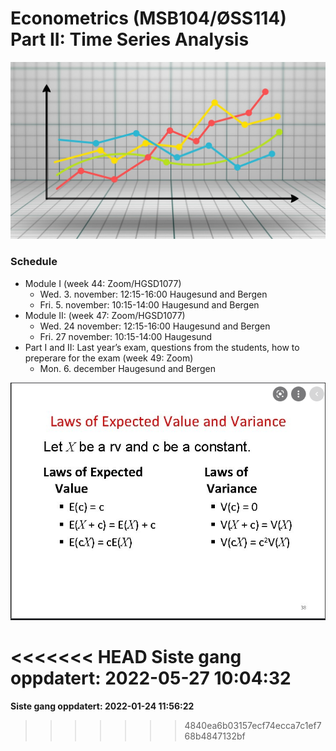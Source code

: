 Econometrics (MSB104/ØSS114) Part II: Time Series Analysis
================

![](man/figures/ts.jpg)

### Schedule

-   Module I (week 44: Zoom/HGSD1077)
    -   Wed. 3. november: 12:15-16:00 Haugesund and Bergen
    -   Fri. 5. november: 10:15-14:00 Haugesund and Bergen
-   Module II: (week 47: Zoom/HGSD1077)
    -   Wed. 24 november: 12:15-16:00 Haugesund and Bergen
    -   Fri. 27 november: 10:15-14:00 Haugesund
-   Part I and II: Last year’s exam, questions from the students, how to
    preperare for the exam (week 49: Zoom)
    -   Mon. 6. december Haugesund and Bergen

![](man/figures/rules.png)

<<<<<<< HEAD
**Siste gang oppdatert: 2022-05-27 10:04:32**
=======
**Siste gang oppdatert: 2022-01-24 11:56:22**
>>>>>>> 4840ea6b03157ecf74ecca7c1ef768b4847132bf
